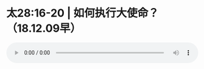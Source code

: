 # 太28:16-20 | 如何执行大使命？（18.12.09早）

<audio style="width: 100%;" preload="false" controls controlslist="nodownload"><source src="http://file.simai.life/audio/mp3/old/27290.mp3" type="audio/mpeg">Your browser does not support the audio element.</audio>


